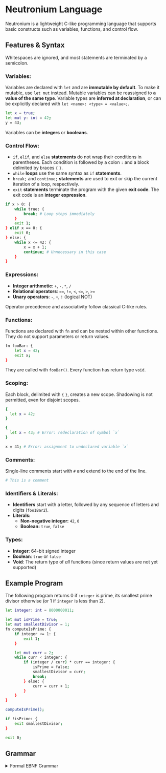 # Neutronium Language

Neutronium is a lightweight C-like programming language that supports basic constructs such as variables, functions, and
control flow.

## Features & Syntax

Whitespaces are ignored, and most statements are terminated by a semicolon.

### Variables:

Variables are declared with `let` and are **immutable by default**. To make it mutable, use `let mut` instead. Mutable
variables can be reassigned to **a value of the same type**.
Variable types are **inferred at declaration**, or can be explicitly declared with `let <name>: <type> = <value>;`.

```bash
let x = true;
let mut y: int = 42;
y = 43;
```

Variables can be **integers** or **booleans**.

### Control Flow:

- `if`, `elif`, and `else` **statements** do not wrap their conditions in parentheses. Each condition is followed by a
  colon `:` and a block delimited by braces `{` `}`.
- `while` **loops** use the same syntax as `if` **statements**.
- `break;` and `continue;` **statements** are used to exit or skip the current iteration of a loop, respectively.
- `exit` **statements** terminate the program with the given **exit code**. The exit code is an **integer expression**.

```bash
if x > 0: {
    while true: {
        break; # Loop stops immediately
    }
    exit 1;
} elif x == 0: {
    exit 0;
} else: {
    while x <= 42: {
        x = x + 1;
        continue; # Unnecessary in this case
    }
}
```

### Expressions:

- **Integer arithmetic**: `+`, `-`, `*`, `/`
- **Relational operators**: `==`, `!=`, `<`, `<=`, `>`, `>=`
- **Unary operators**: `-`, `+`, `!` (logical NOT)

Operator precedence and associativity follow classical C-like rules.

### Functions:

Functions are declared with `fn` and can be nested within other functions. They do not support parameters or return
values.

```bash
fn fooBar: {
    let x = 42;
    exit x;
}
```

They are called with `fooBar()`. Every function has return type `void`.

### Scoping:

Each block, delimited with `{` `}`, creates a new scope. Shadowing is not permitted, even for disjoint scopes.

```bash
{
  let x = 42;
}

{
  let x = 43; # Error: redeclaration of symbol `x`
}

x = 41; # Error: assignment to undeclared variable `x`
```

### Comments:

Single-line comments start with `#` and extend to the end of the line.

```bash
# This is a comment
```

### Identifiers & Literals:

- **Identifiers** start with a letter, followed by any sequence of letters and digits (`foo1Bar2`).
- **Literals:**
    - **Non-negative integer:** `42`, `0`
    - **Boolean:** `true`, `false`

### Types:

- **Integer**: 64-bit signed integer
- **Boolean**: `true` or `false`
- **Void**: The return type of _all_ functions (since return values are not yet supported)

## Example Program

The following program returns 0 if `integer` is prime, its smallest prime divisor otherwise (or 1 if `integer` is less
than 2).

```bash
let integer: int = 8000000011;

let mut isPrime = true;
let mut smallestDivisor = 1;
fn computeIsPrime: {
    if integer <= 1: {
        exit 1;
    }

    let mut curr = 2;
    while curr < integer: {
        if (integer / curr) * curr == integer: {
            isPrime = false;
            smallestDivisor = curr;
            break;
        } else: {
            curr = curr + 1;
        }
    }
}

computeIsPrime();

if !isPrime: {
    exit smallestDivisor;
}

exit 0;
```

## Grammar

<details><summary>Formal EBNF Grammar</summary>

```
program ::= { statement } EOF

statement ::= block-statement
            | assignment
            | declaration-assignment
            | function-declaration
            | if-statement
            | while-statement
            | break-statement
            | continue-statement
            | exit-statement
            | expression-statement
            | comment

block-statement ::= '{' { statement } '}'

type-specifier ::= 'int' | 'bool'

assignment ::= identifier '=' expression ';'

declaration-assignment ::= 'let' [ 'mut' ] identifier [ ':' type-specifier ] '=' expression ';'

body ::= statement | block-statement

function-declaration ::= 'fn' identifier '(' ')' ':' body

if-statement ::= 'if' expression ':' body { elif-clause } [ else-clause ]

elif-clause ::= 'elif' expression ':' body

else-clause ::= 'else' ':' body

while-statement ::= 'while' expression ':' body

break-statement ::= 'break' ';'

continue-statement ::= 'continue' ';'

exit-statement ::= 'exit' expression ';'

expression-statement ::= expression ';'

comment ::= '#' { any-character-except-newline }

expression ::= comparison-expression

comparison-expression ::= additive-expression
                        | additive-expression ("==" | "!=" | "<" | "<=" | ">" | ">=") additive-expression

additive-expression ::= multiplicative-expression
                      | additive-expression ('+' | '-') multiplicative-expression

multiplicative-expression ::= unary-expression
                            | multiplicative-expression ('*' | '/') unary-expression

unary-expression ::= primary-expression
                   | unary-op primary-expression

primary-expression ::= literal
                     | identifier
                     | function-call
                     | '(' expression ')'

function-call ::= identifier '(' ')'

unary-op ::= '-' | '+' | '!'

identifier ::= letter { letter | digit }

literal ::= integer-literal | boolean-literal

integer-literal ::= digit { digit }

boolean-literal ::= 'true' | 'false'

letter ::= 'a'..'z' | 'A'..'Z'

digit ::= '0'..'9'
```

</details>